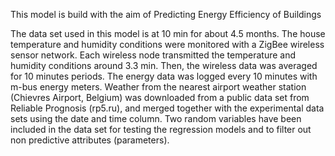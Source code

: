 This model is build with the aim of Predicting Energy Efficiency of Buildings


The data set used in this model is at 10 min for about 4.5 months. The house temperature and humidity conditions were monitored with a ZigBee wireless sensor network. 
Each wireless node transmitted the temperature and humidity conditions around 3.3 min. Then, the wireless data was averaged for 10 minutes periods. 
The energy data was logged every 10 minutes with m-bus energy meters. 
Weather from the nearest airport weather station (Chievres Airport, Belgium) was downloaded from a public data set from Reliable Prognosis (rp5.ru), 
and merged together with the experimental data sets using the date and time column. 
Two random variables have been included in the data set for testing the regression models and to filter out non predictive attributes (parameters).